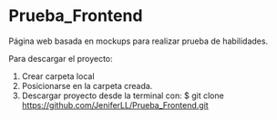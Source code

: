 # Prueba_Frontend
Página web basada en mockups para realizar prueba de habilidades.

Para descargar el proyecto:

1. Crear carpeta local
2. Posicionarse en la carpeta creada.
3. Descargar proyecto desde la terminal con: $ git clone https://github.com/JeniferLL/Prueba_Frontend.git
